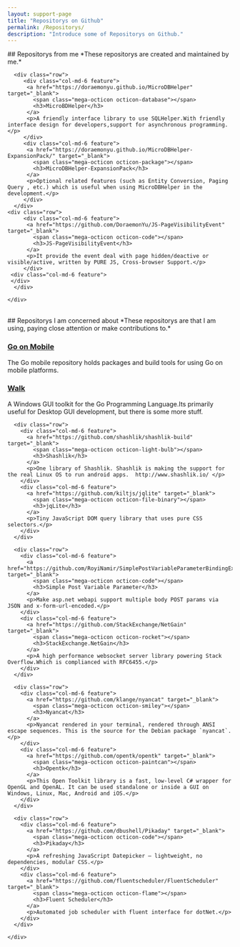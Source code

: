 ```yaml
---
layout: support-page
title: "Repositorys on Github"
permalink: /Repositorys/
description: "Introduce some of Repositorys on Github."
---
```


<div class="col-md-12" markdown="1">
## Repositorys from me
*These repositorys are created and maintained by me.*

<div class="mini-section">
	<div class="features">
  
	  <div class="row">
		 <div class="col-md-6 feature">      
		  <a href="https://doraemonyu.github.io/MicroDBHelper" target="_blank">
			<span class="mega-octicon octicon-database"></span>
			<h3>MicroBDHelper</h3>
		  </a>
		  <p>A friendly interface library to use SQLHelper.With friendly interface design for developers,support for asynchronous programming.</p>
		 </div>
		 <div class="col-md-6 feature">      
		  <a href="https://doraemonyu.github.io/MicroDBHelper-ExpansionPack/" target="_blank">
			<span class="mega-octicon octicon-package"></span>
			<h3>MicroDBHelper-ExpansionPack</h3>
		  </a>
		  <p>Optional related features (such as Entity Conversion, Paging Query , etc.) which is useful when using MicroDBHelper in the development.</p>
		 </div>
	  </div>
    <div class="row">
		 <div class="col-md-6 feature">      
		  <a href="https://github.com/DoraemonYu/JS-PageVisibilityEvent" target="_blank">
			<span class="mega-octicon octicon-code"></span>
			<h3>JS-PageVisibilityEvent</h3>
		  </a>
		  <p>It provide the event deal with page hidden/deactive or visible/active, written by PURE JS, Cross-browser Support.</p>
		 </div>
     <div class="col-md-6 feature">   
     </div>
	  </div>

	</div>
</div>


<div class="col-md-12" >&nbsp;</div>


<div class="col-md-12" markdown="1">
## Repositorys I am concerned about
*These repositorys are that I am using, paying close attention or make contributions to.*

<div class="mini-section">
	<div class="features">
	  <div class="row">
		<div class="col-md-6 feature">      
		  <a href="https://github.com/golang/mobile" target="_blank">
			<span class="mega-octicon octicon-beaker"></span>
			<h3>Go on Mobile</h3>
		  </a>
		  <p>The Go mobile repository holds packages and build tools for using Go on mobile platforms.</p>
		</div>
		<div class="col-md-6 feature">      
		  <a href="https://github.com/lxn/walk" target="_blank">
			<span class="mega-octicon octicon-heart"></span>
			<h3>Walk</h3>
		  </a>
		  <p>A Windows GUI toolkit for the Go Programming Language.Its primarily useful for Desktop GUI development, but there is some more stuff.</p>
		</div>
	  </div>

	  <div class="row">
		<div class="col-md-6 feature">      
		  <a href="https://github.com/shashlik/shashlik-build" target="_blank">
			<span class="mega-octicon octicon-light-bulb"></span>
			<h3>Shashlik</h3>
		  </a>
		  <p>One library of Shashlik. Shashlik is making the support for the real Linux OS to run android apps.  http://www.shashlik.io/ </p>
		</div>
		<div class="col-md-6 feature">      
		  <a href="https://github.com/kiltjs/jqlite" target="_blank">
			<span class="mega-octicon octicon-file-binary"></span>
			<h3>jqLite</h3>
		  </a>
		  <p>Tiny JavaScript DOM query library that uses pure CSS selectors.</p>
		</div>
	  </div>

	  <div class="row">
		<div class="col-md-6 feature">      
		  <a href="https://github.com/RoyiNamir/SimplePostVariableParameterBindingExtended" target="_blank">
			<span class="mega-octicon octicon-code"></span>
			<h3>Simple Post Variable Parameter</h3>
		  </a>
		  <p>Make asp.net webapi support multiple body POST params via JSON and x-form-url-encoded.</p>
		</div>
		<div class="col-md-6 feature">      
		  <a href="https://github.com/StackExchange/NetGain" target="_blank">
			<span class="mega-octicon octicon-rocket"></span>
			<h3>StackExchange.NetGain</h3>
		  </a>
		  <p>A high performance websocket server library powering Stack Overflow.Which is complianced with RFC6455.</p>
		</div>
	  </div>

	  <div class="row">
		<div class="col-md-6 feature">      
		  <a href="https://github.com/klange/nyancat" target="_blank">
			<span class="mega-octicon octicon-smiley"></span>
			<h3>Nyancat</h3>
		  </a>
		  <p>Nyancat rendered in your terminal, rendered through ANSI escape sequences. This is the source for the Debian package `nyancat`.</p>
		</div>
		<div class="col-md-6 feature">      
		  <a href="https://github.com/opentk/opentk" target="_blank">
			<span class="mega-octicon octicon-paintcan"></span>
			<h3>Opentk</h3>
		  </a>
		  <p>This Open Toolkit library is a fast, low-level C# wrapper for OpenGL and OpenAL. It can be used standalone or inside a GUI on Windows, Linux, Mac, Android and iOS.</p>
		</div>
	  </div>

	  <div class="row">
		<div class="col-md-6 feature">      
		  <a href="https://github.com/dbushell/Pikaday" target="_blank">
			<span class="mega-octicon octicon-code"></span>
			<h3>Pikaday</h3>
		  </a>
		  <p>A refreshing JavaScript Datepicker — lightweight, no dependencies, modular CSS.</p>
		</div>
		<div class="col-md-6 feature">      
		  <a href="https://github.com/fluentscheduler/FluentScheduler" target="_blank">
			<span class="mega-octicon octicon-flame"></span>
			<h3>Fluent Scheduler</h3>
		  </a>
		  <p>Automated job scheduler with fluent interface for dotNet.</p>
		</div>
	  </div>

	</div>
</div>

</div>

